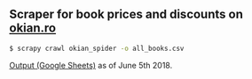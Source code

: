Scraper for book prices and discounts on [okian.ro](https://www.okian.ro)
---

```bash
$ scrapy crawl okian_spider -o all_books.csv
```

[Output (Google Sheets)](https://docs.google.com/spreadsheets/d/1uc1fPyOXH41Bm_XqSYfik5t46AfwEeq2Fluo7LqtrOw/edit?usp=sharing) as of June 5th 2018.
